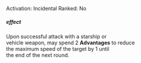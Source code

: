 Activation: Incidental
Ranked: No
##### effect
Upon successful attack with a starship or  
vehicle weapon, may spend 2 **Advantages** to reduce  
the maximum speed of the target by 1 until  
the end of the next round.